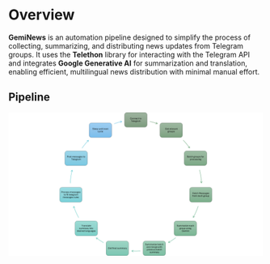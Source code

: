# Overview

**GemiNews** is an automation pipeline designed to simplify the process of collecting, summarizing, and distributing news updates from Telegram groups. It uses the **Telethon** library for interacting with the Telegram API and integrates **Google Generative AI** for summarization and translation, enabling efficient, multilingual news distribution with minimal manual effort.

## Pipeline
![Telegram Flowchart](./imgs/flow.png)
